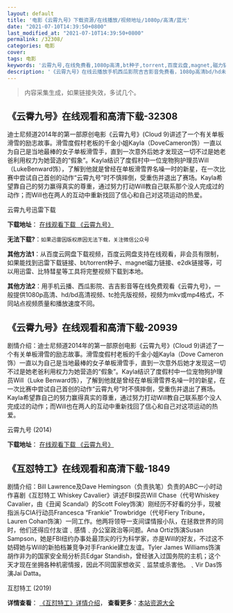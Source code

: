 ```yaml
---
layout: default
title: '电影《云霄九号》下载资源/在线播放/视频地址/1080p/高清/蓝光'
date: "2021-07-10T14:39:50+0800"
last_modified_at: "2021-07-10T14:39:50+0800"
permalink: /32308/
categories: 电影
cover:
tags: 电影
keywords: '云霄九号,在线免费看,1080p高清,bt种子,torrent,百度云盘,magnet,磁力链,迅雷下载资源'
description: '《云霄九号》在线云播放手机西瓜影院吉吉影音免费看，1080p高清bd/hd未删减完整版和tc抢先枪版，mkv/mp4格式，附带bt/torrent种子、magnet/磁力链、百度云盘、网盘资源迅雷下载链接'
---
```


>内容采集生成，如果链接失效，多试几个。


## 《云霄九号》在线观看和高清下载-32308

迪士尼频道2014年的第一部原创电影《云霄九号》(Cloud 9)讲述了一个有关单板滑雪的励志故事。</span>滑雪度假村老板的千金小姐Kayla（DoveCameron饰）一直以为自己是当地最棒的女子单板滑雪手，直到一次意外后她才发现这一切不过是她老爸利用权力为她营造的“假象”。</span>Kayla结识了度假村中一位宠物狗护理员Will（LukeBenward饰），了解到他就是曾经在单板滑雪界名噪一时的新星，在一次比赛中尝试自己首创的动作&ldquo;云霄九号”时不慎摔倒，受重伤并退出了赛场。Kayla希望靠自己的努力赢得真实的尊重，通过努力打动Will教自己联系那个没人完成过的动作；而Will也在两人的互动中重新找回了信心和自己对这项运动的热爱。</span>


云霄九号迅雷下载

**下载地址**： [在线观看下载 《云霄九号》](https://www.993dy.com//vod-detail-id-16390.html) 


**无法下载?**：`如果迅雷因版权原因无法下载，关注微信公众号 `

**其他方法1**：从百度云网盘下载视频，百度云网盘支持在线观看，非会员有限制，如果能找到迅雷下载链接、bt/torrent种子、magnet磁力链接、e2dk链接等，可以用迅雷、比特彗星等工具将完整视频下载到本地。

**其他方法2**：用手机云播、西瓜影院、吉吉影音等在线免费观看《云霄九号》，一般提供1080p高清、hd/bd高清视频、tc抢先版视频，视频为mkv或mp4格式，不同站点视频质量和播放速度不同。


## 《云霄九号》在线观看和高清下载-20939

剧情介绍：迪士尼频道2014年的第一部原创电影《云霄九号》(Cloud 9)讲述了一个有关单板滑雪的励志故事。滑雪度假村老板的千金小姐Kayla（Dove Cameron饰）一直以为自己是当地最棒的女子单板滑雪手，直到一次意外后她才发现这一切不过是她老爸利用权力为她营造的“假象”。Kayla结识了度假村中一位宠物狗护理员Will（Luke Benward饰），了解到他就是曾经在单板滑雪界名噪一时的新星，在一次比赛中尝试自己首创的动作“云霄九号”时不慎摔倒，受重伤并退出了赛场。Kayla希望靠自己的努力赢得真实的尊重，通过努力打动Will教自己联系那个没人完成过的动作；而Will也在两人的互动中重新找回了信心和自己对这项运动的热爱。


云霄九号 (2014)

**下载地址**： [在线观看下载 《云霄九号》](https://www.btbtdy.me/btdy/dy1558.html) 


## 《互怼特工》在线观看和高清下载-1849

剧情介绍：Bill Lawrence及Dave Hemingson（负责执笔）负责的ABC一小时动作喜剧《互怼特工 Whiskey Cavalier》讲述FBI探员Will Chase（代号Whiskey Cavalier，由《丑闻 Scandal》的Scott Foley饰演）刚经历不好看的分手，现被指派与CIA行动员Francesca “Frankie” Trowbridge（代号Fiery Tribune，Lauren Cohan饰演）一同工作。他两将领导一支间谍情报小队，在拯救世界的同时，他们还得应付友谊﹑感情﹑办公室政治等问题。Ana Ortiz饰演Susan Sampson，她是FBI纽约办事处最顶尖的行为科学家，亦是Will的好友，不过这不妨碍她与Will的新拍档兼竞争对手Frankie建立友谊。Tyler James Williams饰演胡作非为的国家安全局分析员Edgar Standish，曾经骇入过国务院的主机；这个天才现在坐拥各种机密情报，因此不同国家想收买﹑监禁或杀害他。﹑Vir Das饰演Jai Datta。


互怼特工 (2019)

**详情查看**： [《互怼特工》详情介绍](/movie/1849/)， **查看更多**：[本站资源大全](/movie/t/all/)

